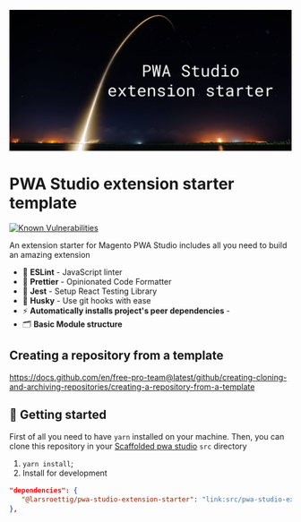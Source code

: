 <p align="center">
  <img src="https://raw.githubusercontent.com/larsroettig/pwa-studio-extension-starter/doc/assets/starter_img.jpg">
</p>


# PWA Studio extension starter template

[![Known Vulnerabilities](https://snyk.io/test/github/larsroettig/pwa-studio-extension-starter/badge.svg?targetFile=package.json)](https://snyk.io/test/github/larsroettig/pwa-studio-extension-starter?targetFile=package.json)


An extension starter for Magento PWA Studio includes all you need to build an amazing extension

- 📏 **ESLint** - JavaScript linter
- 💖 **Prettier** - Opinionated Code Formatter
- 📄 **Jest** - Setup React Testing Library
- 🐶 **Husky** - Use git hooks with ease
- ⚡  **Automatically installs project's peer dependencies** - 
- 🗂 **Basic Module structure**


## Creating a repository from a template

https://docs.github.com/en/free-pro-team@latest/github/creating-cloning-and-archiving-repositories/creating-a-repository-from-a-template


## 🚀 Getting started

First of all you need to have `yarn` installed on your machine.
Then, you can clone this repository in your [Scaffolded pwa studio](https://magento.github.io/pwa-studio/pwa-buildpack/scaffolding/) `src` directory

1. `yarn install`;
2. Install for development
```json 
"dependencies": {
   "@larsroettig/pwa-studio-extension-starter": "link:src/pwa-studio-extension-starter"
},
```
